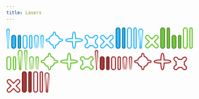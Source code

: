 ```yaml
---
title: Lasers
---
```


![](laser_blue01.png)
![](laser_blue02.png)
![](laser_blue03.png)
![](laser_blue04.png)
![](laser_blue05.png)
![](laser_blue06.png)
![](laser_blue07.png)
![](laser_blue08.png)
![](laser_blue09.png)
![](laser_blue10.png)
![](laser_blue11.png)
![](laser_blue12.png)
![](laser_blue13.png)
![](laser_blue14.png)
![](laser_blue15.png)
![](laser_blue16.png)
![](laser_green01.png)
![](laser_green02.png)
![](laser_green03.png)
![](laser_green04.png)
![](laser_green05.png)
![](laser_green06.png)
![](laser_green07.png)
![](laser_green08.png)
![](laser_green09.png)
![](laser_green10.png)
![](laser_green11.png)
![](laser_green12.png)
![](laser_green13.png)
![](laser_green14.png)
![](laser_green15.png)
![](laser_green16.png)
![](laser_red01.png)
![](laser_red02.png)
![](laser_red03.png)
![](laser_red04.png)
![](laser_red05.png)
![](laser_red06.png)
![](laser_red07.png)
![](laser_red08.png)
![](laser_red09.png)
![](laser_red10.png)
![](laser_red11.png)
![](laser_red12.png)
![](laser_red13.png)
![](laser_red14.png)
![](laser_red15.png)
![](laser_red16.png)